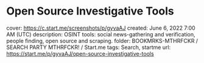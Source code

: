 # Open Source Investigative Tools

cover: https://c.start.me/screenshots/p/gyvaAJ
created: June 6, 2022 7:00 AM (UTC)
description: OSINT tools: social news-gathering and verification, people finding, open source and scraping.
folder: BOOKMRKS-MTHRFCKR / SEARCH PARTY MTHRFCKR! / Start.me
tags: Search, startme
url: https://start.me/p/gyvaAJ/open-source-investigative-tools